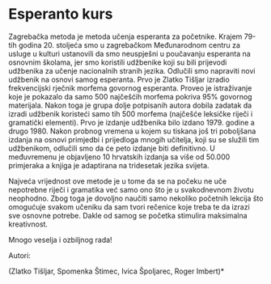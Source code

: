 # Esperanto kurs

Zagrebačka metoda je metoda učenja esperanta za početnike. Krajem 79-tih godina 20. stoljeća smo u zagrebačkom Međunarodnom centru za usluge u kulturi ustanovili da smo neuspješni u poučavanju esperanta na osnovnim školama, jer smo koristili udžbenike koji su bili prijevodi udžbenika za učenje nacionalnih stranih jezika.  Odlučili smo napraviti novi udžbenik na osnovi samog esperanta. Prvo je Zlatko Tišljar izradio frekvencijski rječnik morfema govornog esperanta. Proveo je istraživanje koje je pokazalo da samo 500 najčešćih morfema pokriva 95% govornog materijala.  Nakon toga je grupa dolje potpisanih autora dobila zadatak da izradi udžbenik koristeći samo tih 500 morfema (najčešće leksičke riječi i gramatički elementi).  Prvo je izdanje udžbenika bilo izdano 1979. godine a drugo 1980.  Nakon probnog vremena u kojem su tiskana još tri poboljšana izdanja  na osnovi primjedbi i prijedloga mnogih učitelja, koji su se služili tim udžbenikom, odlučili smo da će peto izdanje biti definitivno. U međuvremenu je objavljeno 10 hrvatskih izdanja sa više od 50.000 primjeraka a knjiga je adaptirana na tridesetak jezika svijeta.

Najveća vrijednost ove metode je u tome da se na počeku ne uče  nepotrebne riječi i gramatika već samo ono što je u svakodnevnom životu neophodno. Zbog toga  je dovoljno naučiti samo nekoliko početnih lekcija što omogućuje svakom učeniku da sam tvori rečenice koje treba te da izrazi sve osnovne potrebe. Dakle od samog se početka stimulira maksimalna kreativnost.

Mnogo veselja i ozbiljnog rada!

Autori: 

(Zlatko Tišljar, Spomenka Štimec, Ivica Špoljarec, Roger Imbert)*
